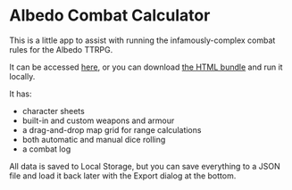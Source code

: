 # Albedo Combat Calculator

This is a little app to assist with running the infamously-complex combat rules for the Albedo TTRPG.

It can be accessed [here](https://hamish-milne.github.io/albedo-calc/), or you can download [the HTML bundle](/docs/index.html) and run it locally.

It has:

- character sheets
- built-in and custom weapons and armour
- a drag-and-drop map grid for range calculations
- both automatic and manual dice rolling
- a combat log

All data is saved to Local Storage, but you can save everything to a JSON file and load it back later with the Export dialog at the bottom.
